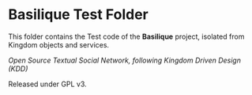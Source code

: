 # Basilique Test Folder

This folder contains the Test code of the **Basilique** project, isolated from Kingdom objects and services.

*Open Source Textual Social Network, following Kingdom Driven Design (KDD)*

Released under GPL v3.
